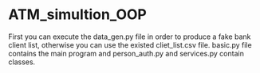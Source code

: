 # ATM_simultion_OOP
First you can execute the data_gen.py file in order to produce a fake bank client list, otherwise you can use the existed cliet_list.csv file.
basic.py file contains the main program and person_auth.py and services.py contain classes.
